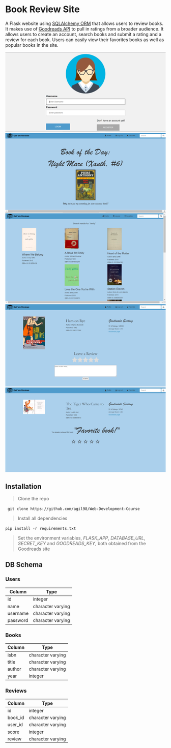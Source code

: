 # Book Review Site
A Flask website using [SQLAlchemy ORM](https://docs.sqlalchemy.org/en/13/orm/) that allows users to review books. It makes use of [Goodreads API](https://www.goodreads.com/) to pull in ratings from a broader audience. It allows users to create an account, search books and submit a rating and a review for each book. Users can easily view their favorites books as well as popular books in the site.

![](https://github.com/agil98/Web-Development-Course/blob/master/Book%20Review%20Web%20Site/static/Login.PNG)
![](https://github.com/agil98/Web-Development-Course/blob/master/Book%20Review%20Web%20Site/static/Main.PNG)
![](https://github.com/agil98/Web-Development-Course/blob/master/Book%20Review%20Web%20Site/static/Search.PNG)
![](https://github.com/agil98/Web-Development-Course/blob/master/Book%20Review%20Web%20Site/static/Leave%20Review.PNG)
![](https://github.com/agil98/Web-Development-Course/blob/master/Book%20Review%20Web%20Site/static/Favorite%20book.PNG)

## Installation
> Clone the repo

``` git clone https://github.com/agil98/Web-Development-Course```
> Install all dependencies

``` pip install -r requirements.txt ```
> Set the environment variables, _FLASK_APP_, _DATABASE_URL_, _SECRET_KEY_ and _GOODREADS_KEY_, both obtained from the Goodreads site

## DB Schema
### Users
Column | Type
--- | ---
id | integer
name | character varying
username | character varying
password | character varying
### Books
Column | Type
--- | ---
isbn | character varying
title | character varying 
author | character varying
year | integer
### Reviews
Column | Type 
--- | ---
id | integer
book_id | character varying
user_id | character varying 
score | integer
review | character varying
